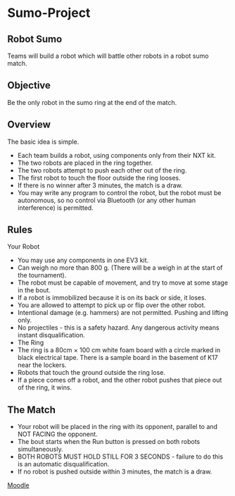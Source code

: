 # Sumo-Project

## Robot Sumo
Teams will build a robot which will battle other robots in a robot sumo match.

## Objective
Be the only robot in the sumo ring at the end of the match.

## Overview
The basic idea is simple.

* Each team builds a robot, using components only from their NXT kit.
* The two robots are placed in the ring together.
* The two robots attempt to push each other out of the ring.
* The first robot to touch the floor outside the ring looses.
* If there is no winner after 3 minutes, the match is a draw.
* You may write any program to control the robot, but the robot must be autonomous, so no control via Bluetooth (or any other human interference) is permitted.

## Rules
Your Robot

* You may use any components in one EV3 kit.
* Can weigh no more than 800 g. (There will be a weigh in at the start of the tournament).
* The robot must be capable of movement, and try to move at some stage in the bout.
* If a robot is immobilized because it is on its back or side, it loses.
* You are allowed to attempt to pick up or flip over the other robot.
* Intentional damage (e.g. hammers) are not permitted. Pushing and lifting only.
* No projectiles - this is a safety hazard. Any dangerous activity means instant disqualification.
* The Ring
* The ring is a 80cm × 100 cm white foam board with a circle marked in black electrical tape. There is a sample board in the basement of K17 near the lockers.
* Robots that touch the ground outside the ring lose.
* If a piece comes off a robot, and the other robot pushes that piece out of the ring, it wins.

## The Match
* Your robot will be placed in the ring with its opponent, parallel to and NOT FACING the opponent.
* The bout starts when the Run button is pressed on both robots simultaneously.
* BOTH ROBOTS MUST HOLD STILL FOR 3 SECONDS - failure to do this is an automatic disqualification.
* If no robot is pushed outside within 3 minutes, the match is a draw.

[Moodle](https://moodle.telt.unsw.edu.au/mod/page/view.php?id=1530948)
